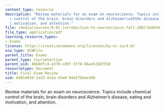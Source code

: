 ```yaml
---
content_type: resource
description: "Review materials for an exam on neuroscience. Topics include chemical\
  \ control of the brain, brain disorders and Alzheimer\u2019s disease, eating and\
  \ motivation, and attention."
file: /media/courses/9-01-introduction-to-neuroscience-fall-2007/6d65403d1e254cba43e894a57b9ae309_9_01_final_rev.pdf
file_type: application/pdf
learning_resource_types:
- Exams
license: https://creativecommons.org/licenses/by-nc-sa/4.0/
ocw_type: OCWFile
parent_title: Exams
parent_type: CourseSection
parent_uid: 4bb9dfc4-e370-cd9f-5ff8-b6ae52b87558
resourcetype: Document
title: Final Exam Review
uid: 6d65403d-1e25-4cba-43e8-94a57b9ae309
---
```

Review materials for an exam on neuroscience. Topics include chemical control of the brain, brain disorders and Alzheimer’s disease, eating and motivation, and attention.
